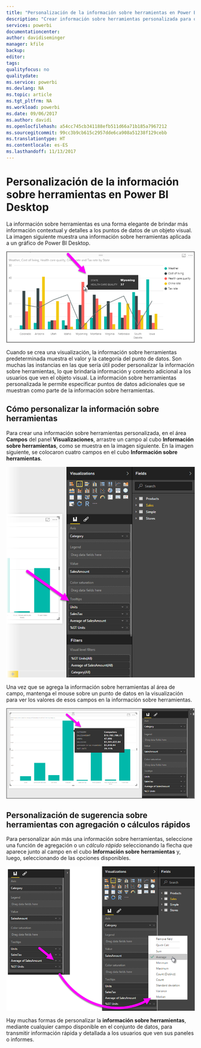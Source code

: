 ```yaml
---
title: "Personalización de la información sobre herramientas en Power BI Desktop"
description: "Crear información sobre herramientas personalizada para objetos visuales con la operación de arrastrar y soltar"
services: powerbi
documentationcenter: 
author: davidiseminger
manager: kfile
backup: 
editor: 
tags: 
qualityfocus: no
qualitydate: 
ms.service: powerbi
ms.devlang: NA
ms.topic: article
ms.tgt_pltfrm: NA
ms.workload: powerbi
ms.date: 09/06/2017
ms.author: davidi
ms.openlocfilehash: a54cc745cb341188efb511d66a71b185a7967212
ms.sourcegitcommit: 99cc3b9cb615c2957dde6ca908a51238f129cebb
ms.translationtype: HT
ms.contentlocale: es-ES
ms.lasthandoff: 11/13/2017
---
```

# <a name="customizing-tooltips-in-power-bi-desktop"></a>Personalización de la información sobre herramientas en Power BI Desktop
La información sobre herramientas es una forma elegante de brindar más información contextual y detalles a los puntos de datos de un objeto visual. La imagen siguiente muestra una información sobre herramientas aplicada a un gráfico de Power BI Desktop.

![](media/desktop-custom-tooltips/custom-tooltips_1.png)

Cuando se crea una visualización, la información sobre herramientas predeterminada muestra el valor y la categoría del punto de datos. Son muchas las instancias en las que sería útil poder personalizar la información sobre herramientas, lo que brindaría información y contexto adicional a los usuarios que ven el objeto visual. La información sobre herramientas personalizada le permite especificar puntos de datos adicionales que se muestran como parte de la información sobre herramientas.

## <a name="how-to-customize-tooltips"></a>Cómo personalizar la información sobre herramientas
Para crear una información sobre herramientas personalizada, en el área **Campos** del panel **Visualizaciones**, arrastre un campo al cubo **Información sobre herramientas**, como se muestra en la imagen siguiente. En la imagen siguiente, se colocaron cuatro campos en el cubo **Información sobre herramientas**.

![](media/desktop-custom-tooltips/custom-tooltips_2.png)

Una vez que se agrega la información sobre herramientas al área de campo, mantenga el mouse sobre un punto de datos en la visualización para ver los valores de esos campos en la información sobre herramientas.

![](media/desktop-custom-tooltips/custom-tooltips_3.png)

## <a name="customizing-tooltips-with-aggregation-or-quick-calcs"></a>Personalización de sugerencia sobre herramientas con agregación o cálculos rápidos
Para personalizar aún más una información sobre herramientas, seleccione una función de agregación o un *cálculo rápido* seleccionando la flecha que aparece junto al campo en el cubo **Información sobre herramientas** y, luego, seleccionando de las opciones disponibles.

![](media/desktop-custom-tooltips/custom-tooltips_4.png)

Hay muchas formas de personalizar la **información sobre herramientas**, mediante cualquier campo disponible en el conjunto de datos, para transmitir información rápida y detallada a los usuarios que ven sus paneles o informes.

